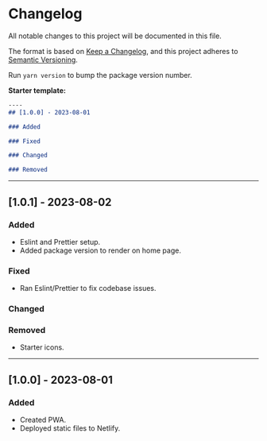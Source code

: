 # Changelog

All notable changes to this project will be documented in this file.

The format is based on [Keep a Changelog](https://keepachangelog.com/en/1.0.0/),
and this project adheres to [Semantic Versioning](https://semver.org/spec/v2.0.0.html).

Run `yarn version` to bump the package version number.

**Starter template:**

```md
----
## [1.0.0] - 2023-08-01

### Added

### Fixed

### Changed

### Removed

```
----
## [1.0.1] - 2023-08-02

### Added

- Eslint and Prettier setup.
- Added package version to render on home page.

### Fixed

- Ran Eslint/Prettier to fix codebase issues.

### Changed

### Removed

- Starter icons.

----
## [1.0.0] - 2023-08-01

### Added

- Created PWA.
- Deployed static files to Netlify.
